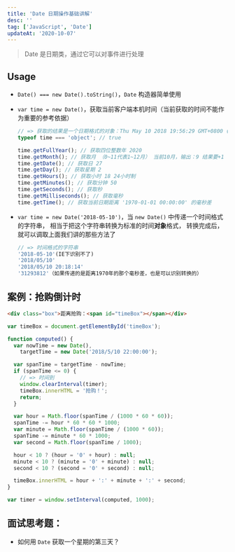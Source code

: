 ```yaml
---
title: 'Date 日期操作基础讲解'
desc: ''
tag: ['JavaScript', 'Date']
updateAt: '2020-10-07'
---
```


> Date 是日期类，通过它可以对事件进行处理

## Usage

- `Date() === new Date().toString()`，`Date` 构造器简单使用
- `var time = new Date()`，获取当前客户端本机时间（当前获取的时间不能作为重要的参考依据）

  ```js
  // => 获取的结果是一个日期格式的对象：Thu May 10 2018 19:56:29 GMT+0800 (中国标准时间)
  typeof time === 'object'; // true

  time.getFullYear(); // 获取四位整数年 2020
  time.getMonth(); // 获取月 （0~11代表1~12月） 当前10月，输出：9 结果要+1
  time.getDate(); // 获取日 27
  time.getDay(); // 获取星期 2
  time.getHours(); // 获取小时 18 24小时制
  time.getMinutes(); // 获取分钟 50
  time.getSeconds(); // 获取秒
  time.getMilliseconds(); // 获取毫秒
  time.getTime(); // 获取当前日期距离 '1970-01-01 00:00:00' 的毫秒差
  ```

- `var time = new Date('2018-05-10')`，当 `new Date()` 中传递一个时间格式的字符串，
  相当于把这个字符串转换为标准的时间**对象**格式，
  转换完成后，就可以调取上面我们讲的那些方法了
  ```javascript
  // => 时间格式的字符串
  '2018-05-10'(IE下识别不了)
  '2018/05/10'
  '2018/05/10 20:18:14'
  '31293812'（如果传递的是距离1970年的那个毫秒差，也是可以识别转换的）
  ```

## 案例：抢购倒计时

```html
<div class="box">距离抢购：<span id="timeBox"></span></div>
```

```js
var timeBox = document.getElementById('timeBox');

function computed() {
  var nowTime = new Date(),
    targetTime = new Date('2018/5/10 22:00:00');

  var spanTime = targetTime - nowTime;
  if (spanTime <= 0) {
    // => 时间到
    window.clearInterval(timer);
    timeBox.innerHTML = '抢购！';
    return;
  }

  var hour = Math.floor(spanTime / (1000 * 60 * 60));
  spanTime -= hour * 60 * 60 * 1000;
  var minute = Math.floor(spanTime / (1000 * 60));
  spanTime -= minute * 60 * 1000;
  var second = Math.floor(spanTime / 1000);

  hour < 10 ? (hour = '0' + hour) : null;
  minute < 10 ? (minute = '0' + minute) : null;
  second < 10 ? (second = '0' + second) : null;

  timeBox.innerHTML = hour + ':' + minute + ':' + second;
}

var timer = window.setInterval(computed, 1000);
```

## 面试思考题：

- 如何用 `Date` 获取一个星期的第三天？
